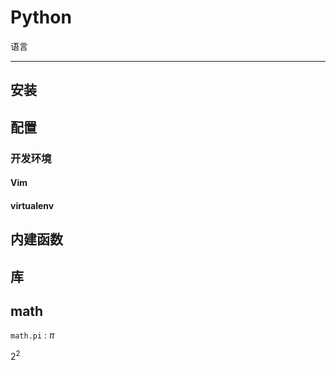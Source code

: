 # Python

语言

---

## 安装

## 配置

### 开发环境

#### Vim

#### virtualenv

## 内建函数

## 库

## math

`math.pi`
: $\pi$

$2^2$

